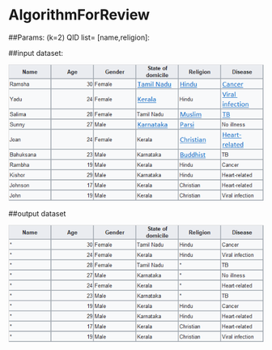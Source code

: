 # AlgorithmForReview
##Params: (k=2) QID list= [name,religion]:

##input dataset:

![input](https://github.com/MNicole12/AlgorithmForReview/blob/main/readme1.png?raw=true)

##output dataset

![output](https://github.com/MNicole12/AlgorithmForReview/blob/main/readme2.png?raw=true)
